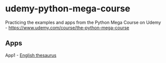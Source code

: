 # udemy-python-mega-course
Practicing the examples and apps from the Python Mega Course on Udemy - https://www.udemy.com/course/the-python-mega-course

## Apps
App1 - [English thesaurus](file://app1_eng_thes/EnglishThesaurus.md)
